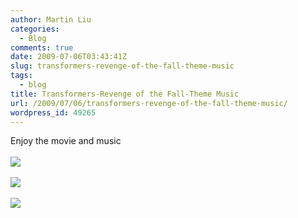 ```yaml
---
author: Martin Liu
categories:
  - Blog
comments: true
date: 2009-07-06T03:43:41Z
slug: transformers-revenge-of-the-fall-theme-music
tags:
  - blog
title: Transformers-Revenge of the Fall-Theme Music
url: /2009/07/06/transformers-revenge-of-the-fall-theme-music/
wordpress_id: 49265
---
```


Enjoy the movie and music<br /><br />![](http://news.kehuan.net/200808/2008081915043539914.jpg)<br /><br />![](http://pic.hsw.cn/0/10/28/15/10281535_738266.jpg)<br /><br />![](http://img4.cache.netease.com/ent/2009/6/17/200906171432513eec7.jpg)<br /><br />
